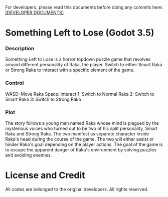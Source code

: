 For developers, please read this documents before doing any commits here:  
[[DEVELOPER DOCUMENTS]](docs/README.md)

# Something Left to Lose (Godot 3.5)

### Description
Something Left to Lose is a horror topdown puzzle game that revolves around different personality of Raka, the player. Switch to either Smart Raka or Strong Raka to interact with a specific element of the game.

### Control
WASD: Move Raka
Space: Interact
1: Switch to Normal Raka
2: Switch to Smart Raka
3: Switch to Strong Raka

### Plot
The story follows a young man named Raka whose mind is plagued by the mysterious voices who turned out to be two of his split personality, Smart Raka and Strong Raka. The two manifest as separate character inside Raka's head during the course of the game. The two will either assist or hinder Raka's goal depending on the player actions. The goal of the game is to escape the apparent danger of Raka's environment by solving puzzles and avoiding enemies.

# License and Credit
All codes are belonged to the original developers. All rights reserved.
